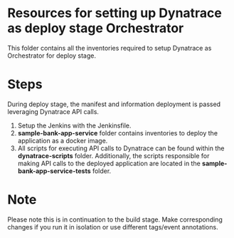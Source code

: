 # Resources for setting up Dynatrace as deploy stage Orchestrator  
This folder contains all the inventories required to setup Dynatrace as Orchestrator for deploy stage.  

# Steps  
During deploy stage, the manifest and information deployment is passed leveraging Dynatrace API calls.  
1. Setup the Jenkins with the Jenkinsfile.
2. **sample-bank-app-service**  folder contains inventories to deploy the application as a docker image.  
3. All scripts for executing API calls to Dynatrace can be found within the **dynatrace-scripts** folder. Additionally, the scripts responsible for making API calls to the deployed application are located in the **sample-bank-app-service-tests** folder.  

# Note
Please note this is in continuation to the build stage. Make corresponding changes if you run it in isolation or use different tags/event annotations.
